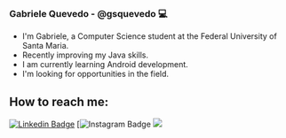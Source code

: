 ### Gabriele Quevedo - @gsquevedo 💻

  - I'm Gabriele, a Computer Science student at the Federal University of Santa Maria. <br>
  - Recently improving my Java skills. <br>
  - I am currently learning Android development. <br>
  - I'm looking for opportunities in the field. <br>
  
  ## How to reach me:
  [![Linkedin Badge](https://img.shields.io/badge/-LinkedIn-blue?style=flat-square&logo=Linkedin&logoColor=white&link=https://www.linkedin.com/in/fagnerpsantos/)](https://www.linkedin.com/in/gabriele-quevedo-681b981b8/) 
  [![Instagram Badge](https://img.shields.io/badge/instagram-%23E4405F.svg?&style=for-the-badge&logo=instagram&logoColor=white&link="https://www.instagram.com/gabiih_quevedo/?hl=pt-br)
  [<img src = "https://img.shields.io/badge/facebook-%231877F2.svg?&style=for-the-badge&logo=facebook&logoColor=white">](https://www.facebook.com/gabriele.quevedo.9/)

<!--
**gsquevedo/gsquevedo** is a ✨ _special_ ✨ repository because its `README.md` (this file) appears on your GitHub profile.

Here are some ideas to get you started:

- 🔭 I’m currently working on ...
- 🌱 I’m currently learning ...
- 👯 I’m looking to collaborate on ...
- 🤔 I’m looking for help with ...
- 💬 Ask me about ...
- 📫 How to reach me: ...
- 😄 Pronouns: ...
- ⚡ Fun fact: ...
-->
